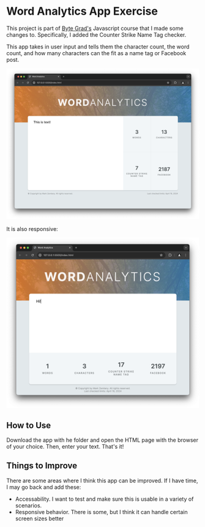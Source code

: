 # Word Analytics App Exercise

This project is part of [Byte Grad's](https://bytegrad.com/) Javascript course that I made some changes to. Specifically, I added the Counter Strike Name Tag checker.

This app takes in user input and tells them the character count, the word count, and how many characters can the fit as a name tag or Facebook post.

![analytics-example](meta/analytics-example.png)

It is also responsive:

![analytics-example](meta/analytics-responsive.png)

## How to Use

Download the app with he folder and open the HTML page with the browser of your choice. Then, enter your text. That's it!

## Things to Improve

There are some areas where I think this app can be improved. If I have time, I may go back and add these:

- Accessability. I want to test and make sure this is usable in a variety of scenarios.
- Responsive behavior. There is some, but I think it can handle certain screen sizes better
